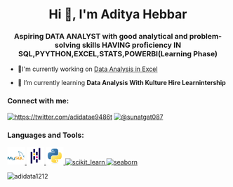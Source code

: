 <h1 align="center">Hi 👋, I'm Aditya Hebbar</h1>
<h3 align="center">Aspiring DATA ANALYST with good analytical and problem-solving skills HAVING proficiency IN SQL,PYYTHON,EXCEL,STATS,POWERBI(Learning Phase)</h3>

- 🔭I'm currently working on [Data Analysis in Excel](https://github.com/Adidata1212/ExcelcDash)

- 🌱 I’m currently learning **Data Analysis With Kulture Hire Learnintership**

<h3 align="left">Connect with me:</h3>
<p align="left">
<a href="https://twitter.com/https://twitter.com/adidatae9486t" target="blank"><img align="center" src="https://raw.githubusercontent.com/rahuldkjain/github-profile-readme-generator/master/src/images/icons/Social/twitter.svg" alt="https://twitter.com/adidatae9486t" height="30" width="40" /></a>
<a href="https://www.hackerrank.com/@sunatgat087" target="blank"><img align="center" src="https://raw.githubusercontent.com/rahuldkjain/github-profile-readme-generator/master/src/images/icons/Social/hackerrank.svg" alt="@sunatgat087" height="30" width="40" /></a>
</p>

<h3 align="left">Languages and Tools:</h3>
<p align="left"> <a href="https://www.mysql.com/" target="_blank" rel="noreferrer"> <img src="https://raw.githubusercontent.com/devicons/devicon/master/icons/mysql/mysql-original-wordmark.svg" alt="mysql" width="40" height="40"/> </a> <a href="https://pandas.pydata.org/" target="_blank" rel="noreferrer"> <img src="https://raw.githubusercontent.com/devicons/devicon/2ae2a900d2f041da66e950e4d48052658d850630/icons/pandas/pandas-original.svg" alt="pandas" width="40" height="40"/> </a> <a href="https://www.python.org" target="_blank" rel="noreferrer"> <img src="https://raw.githubusercontent.com/devicons/devicon/master/icons/python/python-original.svg" alt="python" width="40" height="40"/> </a> <a href="https://scikit-learn.org/" target="_blank" rel="noreferrer"> <img src="https://upload.wikimedia.org/wikipedia/commons/0/05/Scikit_learn_logo_small.svg" alt="scikit_learn" width="40" height="40"/> </a> <a href="https://seaborn.pydata.org/" target="_blank" rel="noreferrer"> <img src="https://seaborn.pydata.org/_images/logo-mark-lightbg.svg" alt="seaborn" width="40" height="40"/> </a> </p>

<p><img align="center" src="https://github-readme-stats.vercel.app/api/top-langs?username=adidata1212&show_icons=true&locale=en&layout=compact" alt="adidata1212" /></p>
